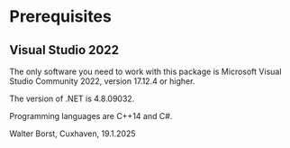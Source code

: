 # Prerequisites

## Visual Studio 2022

The only software you need to work with this package is Microsoft Visual Studio Community 2022, version 17.12.4 or higher.

The version of .NET is 4.8.09032.

Programming languages are C++14 and C#.

Walter Borst, Cuxhaven, 19.1.2025
